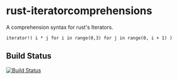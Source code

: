 # rust-iteratorcomprehensions

A comprehension syntax for rust's Iterators.

```
iterator!( i * j for i in range(0,3) for j in range(0, i + 1) )
```

## Build Status

[![Build Status](https://travis-ci.org/bsteinb/rust-iteratorcomprehensions.svg?branch=master)](https://travis-ci.org/bsteinb/rust-iteratorcomprehensions)
